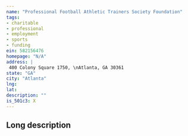 ```yaml
---
name: "Professional Football Athletic Trainers Society Foundation"
tags:
- charitable
- professional
- employment
- sports
- funding
ein: 582156476
homepage: "N/A"
address: |
 400 Colony Square 1750, \nAtlanta, GA 30361
state: "GA"
city: "Atlanta"
lng: 
lat: 
description: ""
is_501c3: X
---
```


## Long description


